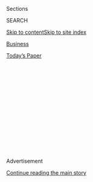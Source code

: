 <div id="app">

<div>

<div>

<div>

<div class="NYTAppHideMasthead css-1q2w90k e1suatyy0">

<div class="section css-ui9rw0 e1suatyy2">

<div class="css-eph4ug er09x8g0">

<div class="css-6n7j50">

</div>

<span class="css-1dv1kvn">Sections</span>

<div class="css-10488qs">

<span class="css-1dv1kvn">SEARCH</span>

</div>

[Skip to content](#site-content)[Skip to site
index](#site-index)

</div>

<div id="masthead-section-label" class="css-1wr3we4 eaxe0e00">

[Business](https://www.nytimes3xbfgragh.onion/section/business)

</div>

<div class="css-10698na e1huz5gh0">

</div>

</div>

<div id="masthead-bar-one" class="section hasLinks css-15hmgas e1csuq9d3">

<div class="css-uqyvli e1csuq9d0">

</div>

<div class="css-1uqjmks e1csuq9d1">

</div>

<div class="css-9e9ivx">

[](https://myaccount.nytimes3xbfgragh.onion/auth/login?response_type=cookie&client_id=vi)

</div>

<div class="css-1bvtpon e1csuq9d2">

[Today’s
Paper](https://www.nytimes3xbfgragh.onion/section/todayspaper)

</div>

</div>

</div>

</div>

<div data-aria-hidden="false">

<div id="site-content" data-role="main">

<div>

<div class="css-1aor85t" style="opacity:0.000000001;z-index:-1;visibility:hidden">

<div class="css-1hqnpie">

<div class="css-epjblv">

<span class="css-17xtcya">[Business](/section/business)</span><span class="css-x15j1o">|</span><span class="css-fwqvlz">It’s
Official: The Trump Tax Cuts Didn’t Pay for Themselves in Year
One</span>

</div>

<div class="css-k008qs">

<div class="css-1iwv8en">

<span class="css-18z7m18"></span>

<div>

</div>

</div>

<span class="css-1n6z4y">https://nyti.ms/2RGkXDc</span>

<div class="css-1705lsu">

<div class="css-4xjgmj">

<div class="css-4skfbu" data-role="toolbar" data-aria-label="Social Media Share buttons, Save button, and Comments Panel with current comment count" data-testid="share-tools">

  - 
  - 
  - 
  - 
    
    <div class="css-6n7j50">
    
    </div>

  - 

</div>

</div>

</div>

</div>

</div>

</div>

<div class="css-13pd83m">

</div>

<div id="top-wrapper" class="css-1sy8kpn">

<div id="top-slug" class="css-l9onyx">

Advertisement

</div>

[Continue reading the main
story](#after-top)

<div class="ad top-wrapper" style="text-align:center;height:100%;display:block;min-height:250px">

<div id="top" class="place-ad" data-position="top" data-size-key="top">

</div>

</div>

<div id="after-top">

</div>

</div>

<div>

<div id="sponsor-wrapper" class="css-1hyfx7x">

<div id="sponsor-slug" class="css-19vbshk">

Supported by

</div>

[Continue reading the main
story](#after-sponsor)

<div id="sponsor" class="ad sponsor-wrapper" style="text-align:center;height:100%;display:block">

</div>

<div id="after-sponsor">

</div>

</div>

<div class="css-186x18t">

News
analysis

</div>

<div class="css-1vkm6nb ehdk2mb0">

# It’s Official: The Trump Tax Cuts Didn’t Pay for Themselves in Year One

</div>

Federal tax revenues declined in 2018 while economic growth accelerated,
undercutting the Trump administration’s insistence that the $1.5
trillion tax package would pay for itself.

<div class="css-18e8msd">

<div class="css-vp77d3 epjyd6m0">

<div class="css-hus3qt ey68jwv0" data-aria-hidden="true">

[![Jim
Tankersley](https://static01.graylady3jvrrxbe.onion/images/2018/10/19/multimedia/author-jim-tankersley/author-jim-tankersley-thumbLarge.png
"Jim Tankersley")](https://www.nytimes3xbfgragh.onion/by/jim-tankersley)

</div>

<div class="css-1baulvz">

By [<span class="css-1baulvz last-byline" itemprop="name">Jim
Tankersley</span>](https://www.nytimes3xbfgragh.onion/by/jim-tankersley)

</div>

</div>

  - Jan. 11,
    2019

  - 
    
    <div class="css-4xjgmj">
    
    <div class="css-d8bdto" data-role="toolbar" data-aria-label="Social Media Share buttons, Save button, and Comments Panel with current comment count" data-testid="share-tools">
    
      - 
      - 
      - 
      - 
        
        <div class="css-6n7j50">
        
        </div>
    
      - 
    
    </div>
    
    </div>

</div>

</div>

<div class="section meteredContent css-1r7ky0e" name="articleBody" itemprop="articleBody">

<div class="css-1fanzo5 StoryBodyCompanionColumn">

<div class="css-53u6y8">

It’s time to put to rest any notion that President Trump’s signature tax
cuts [are paying for
themselves](https://www.breitbart.com/economy/2019/01/09/deficitroseandsodidtaxes/).
Anyone who says otherwise is lying with numbers.

A year after the $1.5 trillion tax-cut package took effect, economic
growth has accelerated, just as Republicans promised it would when
pushing the law through Congress. Growth appears likely to hit 3 percent
for 2018, after adjusting for inflation, which is a full percentage
point higher than the Congressional Budget Office forecast for the year
in 2017. Not all of that increase is attributable to the tax cuts, but
some of it is.

That’s good news for Republicans’ longstanding claim that cutting taxes
would provide such an economic bump that additional tax revenue would
flow in to make up for what was lost through lower tax rates.

But the bad news is that hasn’t happened. The additional tax revenue has
yet to show up, even with stronger growth.

</div>

</div>

<div class="css-1fanzo5 StoryBodyCompanionColumn">

<div class="css-53u6y8">

Data released this week by the budget office provides the first complete
picture of federal revenues for the 2018 calendar year, when the tax
cuts were in full effect. (The government’s 2018 fiscal year included
three months from the end of 2017, when most of the tax cuts were not in
effect.)

In the inaugural year of the tax cuts — with economic growth
accelerating and the jobless rate falling to an 18-year low — federal
revenues from corporate, payroll and personal income taxes actually **
fell.

That’s true whether you adjust revenues and growth for inflation — or
not.

</div>

</div>

<div style="max-width:100%;margin:0 auto">

<div class="css-17dprlf" data-id="100000006301503" data-slug="econ-growth" style="max-width:600px">

</div>

</div>

<div class="css-1fanzo5 StoryBodyCompanionColumn">

<div class="css-53u6y8">

After adjusting, it looks even worse. Revenues fell by 2.7 percent — or
$83 billion — from 2017. Contrast that with the last time economic
growth approached 3 percent, back in 2015. The economy grew by 2.9
percent after adjusting for inflation that year — and tax revenues grew
by 7
percent.

</div>

</div>

<div style="max-width:100%;margin:0 auto">

<div class="css-17dprlf" data-id="100000006301527" data-slug="econ-tax-rev" style="max-width:600px">

</div>

</div>

<div class="css-1fanzo5 StoryBodyCompanionColumn">

<div class="css-53u6y8">

The historical contrast makes the drop-off look even steeper. Typically,
economists expect stronger growth to generate more revenue. People earn
more money, corporations generate higher profits and they all pay taxes
on it.

</div>

</div>

<div class="css-1fanzo5 StoryBodyCompanionColumn">

<div class="css-53u6y8">

The way most economists “score” a tax proposal is to ask how it would
change revenue levels compared to what you would expect the government
to collect if the tax cut had not passed — what economists call a
“baseline.”

In the summer of 2017, for example, the budget office projected that the
economy would grow by 2 percent in the 2018 fiscal year, and that
personal, corporate and payroll taxes would add up to $3.24 trillion.
Then the tax cuts passed, growth accelerated and, for the 2018 fiscal
year, tax revenues fell $183 billion — or 5.6 percent — short of that
projection.

Republicans, particularly in the Trump administration, sold the tax law
on claims that it would pay for itself — even when economists outside
the administration, like the congressional Joint Committee on Taxation,
released models contradicting them. As corporate tax receipts fell
significantly last year, some Republicans began to insist that, in fact,
the bill was paying for itself, because total tax revenues were very
slightly up.

The 2018 figures contradict that argument, too.

The uncomfortable truth for the bill’s supporters is that the tax cuts
are substantially contributing to a widening federal budget deficit,
which now appears on track to top $1 trillion this year. If growth fades
in the coming years — as many economists believe it will — the cuts
could exacerbate the deficit even more.

The best-case scenario for proponents is that the cuts spur a sustained
increase in productivity and growth, which in turn produces increasingly
higher revenues several years down the road — enough to reduce the
“cost” of the bill to the budget deficit.

The 2018 results are, oddly enough, what a lot of economists predicted
would happen with Mr. Trump’s cuts, including ones who generally favor
tax cuts. Total federal revenues in 2018 came in roughly where the Tax
Foundation, a Washington think tank that typically projects large growth
boosts from tax cuts, had forecast — which is to say, well below the
budget office’s baseline.

</div>

</div>

<div class="css-1fanzo5 StoryBodyCompanionColumn">

<div class="css-53u6y8">

Just because the new law helped to increase economic growth, said Kyle
Pomerleau, an economist with the Tax Foundation, “it doesn’t mean that
it is going to pay for itself.” Mr. Pomerleau said additional growth
from the law “will continue to be modest over the next couple of years.”

“That will offset some of the initial cost,” he continued, “but it will
still be nowhere near enough to make the tax cut self-financing.”

In December 2017, as Republicans sped the tax cuts through Congress, the
Tax Foundation released a projection that the cuts would add about $450
billion to federal deficits over 10 years, after accounting for the
additional economic growth it would spur. The group has since redone the
analysis, with what Mr. Pomerleau called improvements to its
methodology. It now predicts deficits will increase by $900 billion —
double its original forecast.

</div>

</div>

</div>

<div>

</div>

<div>

</div>

<div>

</div>

<div>

<div id="bottom-wrapper" class="css-1ede5it">

<div id="bottom-slug" class="css-l9onyx">

Advertisement

</div>

[Continue reading the main
story](#after-bottom)

<div id="bottom" class="ad bottom-wrapper" style="text-align:center;height:100%;display:block;min-height:90px">

</div>

<div id="after-bottom">

</div>

</div>

</div>

</div>

</div>

## Site Index

<div>

</div>

## Site Information Navigation

  - [© <span>2020</span> <span>The New York Times
    Company</span>](https://help.nytimes3xbfgragh.onion/hc/en-us/articles/115014792127-Copyright-notice)

<!-- end list -->

  - [NYTCo](https://www.nytco.com/)
  - [Contact
    Us](https://help.nytimes3xbfgragh.onion/hc/en-us/articles/115015385887-Contact-Us)
  - [Work with us](https://www.nytco.com/careers/)
  - [Advertise](https://nytmediakit.com/)
  - [T Brand Studio](http://www.tbrandstudio.com/)
  - [Your Ad
    Choices](https://www.nytimes3xbfgragh.onion/privacy/cookie-policy#how-do-i-manage-trackers)
  - [Privacy](https://www.nytimes3xbfgragh.onion/privacy)
  - [Terms of
    Service](https://help.nytimes3xbfgragh.onion/hc/en-us/articles/115014893428-Terms-of-service)
  - [Terms of
    Sale](https://help.nytimes3xbfgragh.onion/hc/en-us/articles/115014893968-Terms-of-sale)
  - [Site
    Map](https://spiderbites.nytimes3xbfgragh.onion)
  - [Help](https://help.nytimes3xbfgragh.onion/hc/en-us)
  - [Subscriptions](https://www.nytimes3xbfgragh.onion/subscription?campaignId=37WXW)

</div>

</div>

</div>

</div>
